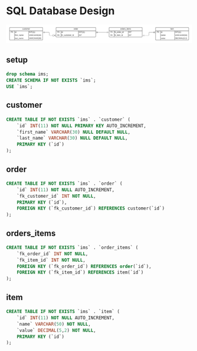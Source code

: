 # SQL Database Design

![ERD](ERD.png)

## setup 

```SQL
drop schema ims;
CREATE SCHEMA IF NOT EXISTS `ims`;
USE `ims`;
```

## customer

```SQL
CREATE TABLE IF NOT EXISTS `ims` . `customer` (
	`id` INT(11) NOT NULL PRIMARY KEY AUTO_INCREMENT,
	`first_name` VARCHAR(30) NULL DEFAULT NULL,
	`last_name` VARCHAR(30) NULL DEFAULT NULL,
	PRIMARY KEY (`id`)
);
```

## order

```SQL
CREATE TABLE IF NOT EXISTS `ims` . `order` (
	`id` INT(11) NOT NULL AUTO_INCREMENT,
	`fk_customer_id` INT NOT NULL,
	PRIMARY KEY (`id`),
	FOREIGN KEY (`fk_customer_id`) REFERENCES customer(`id`)
);
```

## orders_items

```SQL
CREATE TABLE IF NOT EXISTS `ims` . `order_items` (
	`fk_order_id` INT NOT NULL,
	`fk_item_id` INT NOT NULL,
	FOREIGN KEY (`fk_order_id`) REFERENCES order(`id`),
	FOREIGN KEY (`fk_item_id`) REFERENCES item(`id`)
);
```

## item

```SQL
CREATE TABLE IF NOT EXISTS `ims` . `item` (
	`id` INT(11) NOT NULL AUTO_INCREMENT,
	`name` VARCHAR(50) NOT NULL,
	`value` DECIMAL(5,2) NOT NULL,
	PRIMARY KEY (`id`)
);
```